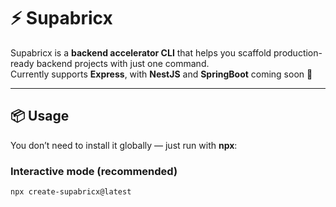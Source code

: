 # ⚡️ Supabricx

Supabricx is a **backend accelerator CLI** that helps you scaffold production-ready backend projects with just one command.  
Currently supports **Express**, with **NestJS** and **SpringBoot** coming soon 🚀

---

## 📦 Usage

You don’t need to install it globally — just run with **npx**:

### Interactive mode (recommended)
```sh
npx create-supabricx@latest
